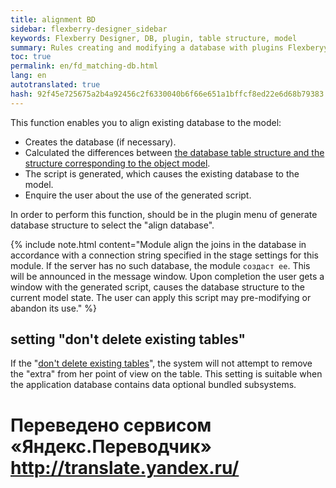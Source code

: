 ```yaml
--- 
title: alignment BD 
sidebar: flexberry-designer_sidebar 
keywords: Flexberry Designer, DB, plugin, table structure, model 
summary: Rules creating and modifying a database with plugins Flexberyy Desinger 
toc: true 
permalink: en/fd_matching-db.html 
lang: en 
autotranslated: true 
hash: 92f45e725675a2b4a92456c2f6330040b6f66e651a1bffcf8ed22e6d68b79383 
--- 
```


This function enables you to align existing database to the model: 
* Creates the database (if necessary). 
* Calculated the differences between [the database table structure and the structure corresponding to the object model](fo_storing-data-objects.html). 
* The script is generated, which causes the existing database to the model. 
* Enquire the user about the use of the generated script. 

In order to perform this function, should be in the plugin menu of generate database structure to select the "align database". 

{% include note.html content="Module align the joins in the database in accordance with a connection string specified in the stage settings for this module. If the server has no such database, the module `создаст ее`. This will be announced in the message window. Upon completion the user gets a window with the generated script, causes the database structure to the current model state. The user can apply this script may pre-modifying or abandon its use." %} 

## setting "don't delete existing tables" 

If the "[don't delete existing tables](fd_configure-ms-sql-generator.html)", the system will not attempt to remove the "extra" from her point of view on the table. This setting is suitable when the application database contains data optional bundled subsystems. 




 # Переведено сервисом «Яндекс.Переводчик» http://translate.yandex.ru/